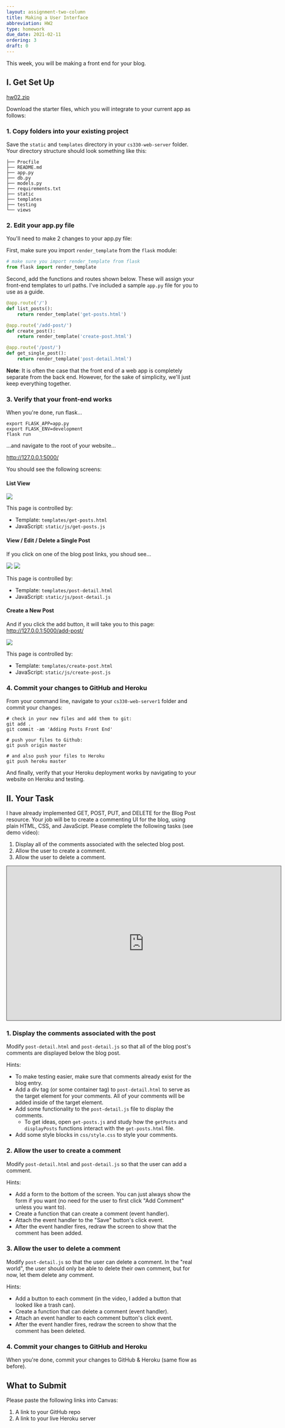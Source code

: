 ```yaml
---
layout: assignment-two-column
title: Making a User Interface
abbreviation: HW2
type: homework
due_date: 2021-02-11
ordering: 3
draft: 0
---
```


This week, you will be making a front end for your blog. 

## I. Get Set Up
<a class="nu-button" href="/winter2021/course-files/homework/hw02.zip">hw02.zip <i class="fas fa-download" aria-hidden="true"></i></a>

Download the starter files, which you will integrate to your current app as follows:

### 1. Copy folders into your existing project
Save the `static` and `templates` directory in your `cs330-web-server` folder. Your directory structure should look something like this:

```shell
├── Procfile
├── README.md
├── app.py
├── db.py
├── models.py
├── requirements.txt
├── static
├── templates
├── testing
└── views
```

### 2. Edit your app.py file
You'll need to make 2 changes to your app.py file:

First, make sure you import `render_template` from the `flask` module:

```python
# make sure you import render_template from flask
from flask import render_template
```

Second, add the functions and routes shown below. These will assign your front-end templates to url paths. I've included a sample `app.py` file for you to use as a guide. 

```python
@app.route('/')
def list_posts():
    return render_template('get-posts.html')

@app.route('/add-post/')
def create_post():
    return render_template('create-post.html')

@app.route('/post/')
def get_single_post():
    return render_template('post-detail.html')
```

**Note**: It is often the case that the front end of a web app is completely separate from the back end. However, for the sake of simplicity, we'll just keep everything together.

### 3. Verify that your front-end works
When you're done, run flask...

```shell
export FLASK_APP=app.py
export FLASK_ENV=development
flask run
```
...and navigate to the root of your website...

<a href="http://127.0.0.1:5000/" target="_blank">http://127.0.0.1:5000/</a>

You should see the following screens:

#### List View

<img class="medium frame" src="/winter2021/assets/images/hw02/ss1.png" />

This page is controlled by:
* Template: `templates/get-posts.html`
* JavaScript: `static/js/get-posts.js`

#### View / Edit / Delete a Single Post
If you click on one of the blog post links, you shoud see...

<img class="medium frame" src="/winter2021/assets/images/hw02/ss2.png" />
<img class="medium frame" src="/winter2021/assets/images/hw02/ss3.png" />

This page is controlled by:
* Template: `templates/post-detail.html`
* JavaScript: `static/js/post-detail.js`

#### Create a New Post
And if you click the add button, it will take you to this page: <a href="http://127.0.0.1:5000/add-post/" target="_blank">http://127.0.0.1:5000/add-post/</a> 

<img class="medium frame" src="/winter2021/assets/images/hw02/ss4.png" />

This page is controlled by:
* Template: `templates/create-post.html`
* JavaScript: `static/js/create-post.js`

### 4. Commit your changes to GitHub and Heroku

From your command line, navigate to your `cs330-web-server1` folder and commit your changes:

```shell
# check in your new files and add them to git:
git add .
git commit -am 'Adding Posts Front End'

# push your files to Github:
git push origin master

# and also push your files to Heroku
git push heroku master
```

And finally, verify that your Heroku deployment works by navigating to your website on Heroku and testing.

## II. Your Task
I have already implemented GET, POST, PUT, and DELETE for the Blog Post resource. Your job will be to create a commenting UI for the blog, using plain HTML, CSS, and JavaScipt. Please complete the following tasks (see demo video):

1. Display all of the comments associated with the selected blog post.
2. Allow the user to create a comment.
3. Allow the user to delete a comment.

<iframe src="https://northwestern.hosted.panopto.com/Panopto/Pages/Embed.aspx?id=aa495b27-ed3c-4acf-bd97-acc60019e0b2&autoplay=false&offerviewer=true&showtitle=true&showbrand=false&start=0&interactivity=all" height="405" width="720" style="border: 1px solid #464646;" allowfullscreen allow="autoplay"></iframe>

### 1. Display the comments associated with the post
Modify `post-detail.html` and `post-detail.js` so that all of the blog post's comments are displayed below the blog post.

Hints:
* To make testing easier, make sure that comments already exist for the blog entry.
* Add a div tag (or some container tag) to `post-detail.html` to serve as the target element for your comments. All of your comments will be added inside of the target element. 
* Add some functionality to the `post-detail.js` file to display the comments. 
    * To get ideas, open `get-posts.js` and study how the `getPosts` and `displayPosts` functions interact with the `get-posts.html` file.
* Add some style blocks in `css/style.css` to style your comments.

### 2. Allow the user to create a comment
Modify `post-detail.html` and `post-detail.js` so that the user can add a comment.

Hints:
* Add a form to the bottom of the screen. You can just always show the form if you want (no need for the user to first click "Add Comment" unless you want to).
* Create a function that can create a comment (event handler).
* Attach the event handler to the "Save" button's click event.
* After the event handler fires, redraw the screen to show that the comment has been added.

### 3. Allow the user to delete a comment
Modify `post-detail.js` so that the user can delete a comment. In the "real world", the user should only be able to delete their own comment, but for now, let them delete any comment.

Hints:
* Add a button to each comment (in the video, I added a button that looked like a trash can).
* Create a function that can delete a comment (event handler).
* Attach an event handler to each comment button's click event.
* After the event handler fires, redraw the screen to show that the comment has been deleted.

### 4. Commit your changes to GitHub and Heroku
When you're done, commit your changes to GitHub & Heroku (same flow as before).

## What to Submit
Please paste the following links into Canvas:
1. A link to your GitHub repo
2. A link to your live Heroku server
